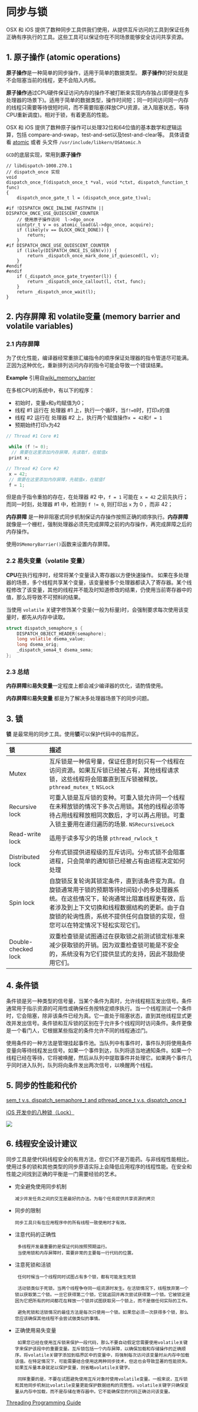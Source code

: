 # 同步与锁

OSX 和 iOS 提供了数种同步工具供我们使用，从提供互斥访问的工具到保证任务正确有序执行的工具。这些工具可以保证你在不同场景能够安全访问共享资源。

## 1. 原子操作 (atomic operations)

**原子操作**是一种简单的同步操作，适用于简单的数据类型。 **原子操作**的好处就是不会阻塞当前的线程，更不会陷入内核。

**原子操作**通过CPU硬件保证访问内存的操作不被打断来实现内存独占(即便是在多处理器的场景下)。适用于简单的数据类型，操作时间短；同一时间访问同一内存的线程只需要等待很短时间，而不需要阻塞(释放CPU资源，进入阻塞状态，等待CPU重新调度)。相对于锁，有着更高的性能。

OSX 和 iOS 提供了数种原子操作可以处理32位和64位值的基本数学和逻辑运算，包括 compare-and-swap，test-and-set以及test-and-clear等。 具体请查看 [atomic](https://developer.apple.com/library/archive/documentation/System/Conceptual/ManPages_iPhoneOS/man3/atomic.3.html#//apple_ref/doc/man/3/atomic) 或者 头文件 `/usr/include/libkern/OSAtomic.h`

`GCD`的底层实现，常用到**原子操作**

```objc
// libdispatch-1008.270.1
// dispatch_once 实现   
void
dispatch_once_f(dispatch_once_t *val, void *ctxt, dispatch_function_t func)
{
	dispatch_once_gate_t l = (dispatch_once_gate_t)val;

#if !DISPATCH_ONCE_INLINE_FASTPATH || DISPATCH_ONCE_USE_QUIESCENT_COUNTER
    // 使用原子操作访问  l->dgo_once
	uintptr_t v = os_atomic_load(&l->dgo_once, acquire);
	if (likely(v == DLOCK_ONCE_DONE)) {
		return;
	}
#if DISPATCH_ONCE_USE_QUIESCENT_COUNTER
	if (likely(DISPATCH_ONCE_IS_GEN(v))) {
		return _dispatch_once_mark_done_if_quiesced(l, v);
	}
#endif
#endif
	if (_dispatch_once_gate_tryenter(l)) {
		return _dispatch_once_callout(l, ctxt, func);
	}
	return _dispatch_once_wait(l);
}

```

## 2. 内存屏障 和 volatile变量 (memory barrier and volatile variables)

### 2.1  内存屏障

为了优化性能，编译器经常重排汇编指令的顺序保证处理器的指令管道尽可能满。正因为这种优化，重新排列访问内存的指令可能会导致一个错误结果。

**Example** 引用自[wiki_memory_barrier](https://en.wikipedia.org/wiki/Memory_barrier)

在多核CPU的系统中，有以下的程序：

- 初始时，变量`x`和`y`均赋值为0；
- 线程 #1 运行在 处理器 #1 上，执行一个循环，当`f!=0`时，打印`x`的值
- 线程 #2 运行在 处理器 #2 上，执行两个赋值操作`x = 42`和`f = 1`
- 预期始终打印`x`为42

```c
// Thread #1 Core #1

 while (f != 0);
  // 需要在这里添加内存屏障，先读取f，在赋值x
 print x;
```

```c
// Thread #2 Core #2
 x = 42;
 // 需要在这里添加内存屏障，先赋值x，在赋值f
 f = 1;
```

但是由于指令重拍的存在，在处理器 #2 中，`f = 1` 可能在 `x = 42` 之前先执行；而同一时刻，处理器 #1 中，检测到 `f != 0`, 则打印出 `x` 为 0 ，而非 42；



**内存屏障** 是一种非阻塞式同步机制保证内存操作按照正确的顺序执行。**内存屏障**就像是一个栅栏，强制处理器必须先完成屏障之前的内存操作，再完成屏障之后的内存操作。

使用`OSMemoryBarrier()`函数来设置内存屏障。

### 2.2 易失变量（volatile 变量）

**CPU**在执行程序时，经常将某个变量读入寄存器以方便快速操作。
如果在多处理器的场景，多个线程共享某个变量，该变量被多个处理器都读入了寄存器。某个线程修改了该变量，其他的线程并不能及时知道修改的结果，仍使用当前寄存器中的值，那么将导致不可预料的结果。

当使用 `volatile` 关键字修饰某个变量(一般为标量)时，会强制要求每次使用该变量时，都先从内存中读取。

```c
struct dispatch_semaphore_s {
	DISPATCH_OBJECT_HEADER(semaphore);
	long volatile dsema_value;
	long dsema_orig;
	_dispatch_sema4_t dsema_sema;
};
```


### 2.3 总结

**内存屏障**和**易失变量**一定程度上都会减少编译器的优化，请酌情使用。

**内存屏障**和**易失变量** 都是为了解决多处理器场景下的同步问题。


## 3. 锁

**锁** 是最常用的同步工具。使用**锁**可以保护代码中的临界区。

锁|描述
:-|:-
Mutex| 互斥锁是一种信号量，保证任意时刻只有一个线程在访问资源。如果互斥锁已经被占有，其他线程请求锁，这些线程将会阻塞直到互斥锁被释放。`pthread_mutex_t` `NSLock`
Recursive lock| 可重入锁是互斥锁的变种。可重入锁允许同一个线程在未释放锁的情况下多次占用锁。其他的线程必须等待占用线程释放相同次数后，才可以再占用锁。可重入锁主要用在递归遍历的场景. `NSRecursiveLock`
Read-write lock| 适用于读多写少的场景 `pthread_rwlock_t`
Distributed lock| 分布式锁提供进程级的互斥访问。分布式锁不会阻塞进程，只会简单的通知锁已经被占有由进程决定如何处理
Spin lock| 自旋锁反复轮询其锁定条件，直到该条件变为真。自旋锁通常用于锁的预期等待时间较小的多处理器系统。在这些情况下，轮询通常比阻塞线程更有效，后者涉及到上下文切换和线程数据结构的更新。由于自旋锁的轮询性质，系统不提供任何自旋锁的实现，但您可以在特定情况下轻松实现它们。
Double-checked lock|双重检查锁是试图通过在获取锁之前测试锁定标准来减少获取锁的开销。因为双重检查锁可能是不安全的，系统没有为它们提供显式的支持，因此不鼓励使用它们。


## 4. 条件锁

条件锁是另一种类型的信号量，当某个条件为真时，允许线程相互发出信号。条件通常用于指示资源的可用性或确保任务按特定顺序执行。当一个线程测试一个条件时，它会阻塞，除非该条件已经为真。它一直处于阻塞状态，直到其他线程显式更改并发出信号。条件锁和互斥锁的区别在于允许多个线程同时访问条件。条件更像是一个看门人，它根据某些指定的条件允许不同的线程通过门。

使用条件的一种方法是管理挂起事件池。当队列中有事件时，事件队列将使用条件变量向等待线程发出信号。如果一个事件到达，队列将适当地通知条件。如果一个线程已经在等待，它将被唤醒，然后从队列中提取事件并处理它。如果两个事件几乎同时进入队列，队列将向条件发出两次信号，以唤醒两个线程。

## 5. 同步的性能和代价

[sem_t v.s. dispatch_semaphore_t and pthread_once_t v.s. dispatch_once_t](https://stackoverflow.com/questions/3640853/performance-test-sem-t-v-s-dispatch-semaphore-t-and-pthread-once-t-v-s-dispat)

[iOS 开发中的八种锁（Lock）](https://www.jianshu.com/p/8b8a01dd6356)

![](https://gitee.com/existorlive/exist-or-live-pic/raw/master/1899027-eb3ef0d444034362.png)

## 6. 线程安全设计建议

同步工具是使代码线程安全的有用方法，但它们不是万能药。与非线程性能相比，使用过多的锁和其他类型的同步原语实际上会降低应用程序的线程性能。在安全和性能之间找到正确的平衡是一门需要经验的艺术。

- 完全避免使用同步机制
     
      减少并发任务之间的交互是最好的办法。为每个任务提供共享资源的拷贝

- 同步的限制
      
      同步工具只有在应用程序中的所有线程一致使用时才有效。

- 注意代码的正确性

       多线程开发最重要的是保证代码按照预期运行。 
       当使用锁和内存屏障时，需要非常的主要每一行代码的位置。

- 注意死锁和活锁
       
       任何时候当一个线程同时试图占有多个锁，都有可能发生死锁

       活动锁类似于死锁，当两个线程争夺同一组资源时发生。在活锁情况下，线程放弃第一个锁以获取第二个锁。一旦它获得第二个锁，它就返回并再次尝试获得第一个锁。它被锁定是因为它把所有的时间都花在释放一个锁并试图获取另一个锁上，而不是做任何实际的工作。

       避免死锁和活锁情况的最佳方法是每次只使用一个锁。如果您必须一次获得多个锁，那么您应该确保其他线程不会尝试做类似的事情。

- 正确使用易失变量
        
       如果您已经在使用互斥锁来保护一段代码，那么不要自动假定您需要使用volatile关键字来保护该段中的重要变量。互斥锁包括一个内存屏障，以确保加载和存储操作的正确顺序。将volatile关键字添加到临界区中的变量中，将强制每次访问该变量时从内存中加载该值。在特定情况下，可能需要结合使用这两种同步技术，但这也会导致显著的性能损失。如果互斥量本身就足以保护变量，则省略volatile关键字。

       同样重要的是，不要在试图避免使用互斥对象时使用volatile变量。一般来说，互斥锁和其他同步机制比volatile变量更能保护数据结构的完整性。volatile关键字只确保变量从内存中加载，而不是存储在寄存器中。它不能确保您的代码正确访问该变量。
       
  

[Threading Programming Guide](https://developer.apple.com/library/archive/documentation/Cocoa/Conceptual/Multithreading/ThreadSafety/ThreadSafety.html)